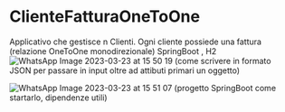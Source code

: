 # ClienteFatturaOneToOne
Applicativo che gestisce n Clienti. Ogni cliente possiede una fattura (relazione OneToOne monodirezionale) SpringBoot , H2 
![WhatsApp Image 2023-03-23 at 15 50 19](https://user-images.githubusercontent.com/126260899/227248078-123eb36f-facd-49fc-a54f-1ceb56ff688c.jpeg)
(come scrivere in formato JSON per passare in input oltre ad attibuti primari un oggetto)

![WhatsApp Image 2023-03-23 at 15 51 07](https://user-images.githubusercontent.com/126260899/227248426-25cb8c3d-0e30-4081-87c0-c2b66d614727.jpeg)
(progetto SpringBoot come startarlo, dipendenze utili)
